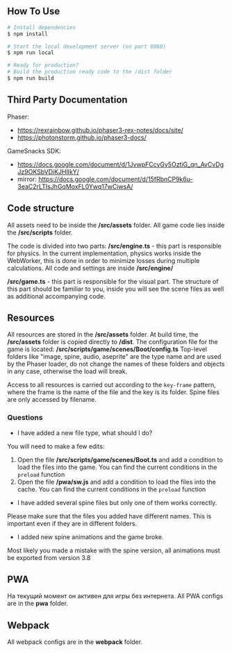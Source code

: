 ## How To Use

```bash
# Install dependencies
$ npm install

# Start the local development server (on port 8080)
$ npm run local

# Ready for production?
# Build the production ready code to the /dist folder
$ npm run build
```

## Third Party Documentation

Phaser:

-   https://rexrainbow.github.io/phaser3-rex-notes/docs/site/
-   https://photonstorm.github.io/phaser3-docs/

GameSnacks SDK:

-   https://docs.google.com/document/d/1JvwpFCcyGy5OztiG_qn_AvCvDgJz9OKSbVDiKJHlIkY/
-   mirror: https://docs.google.com/document/d/15fRbnCP9k6u-3eaC2rLTIsJhGqMoxFL0Ywq17wCiwsA/

## Code structure

All assets need to be inside the **/src/assets** folder.
All game code lies inside the **/src/scripts** folder.

The code is divided into two parts:
**/src/engine.ts** - this part is responsible for physics.
In the current implementation, physics works inside the WebWorker, this is done in order to minimize losses during multiple calculations. All code and settings are inside **/src/engine/**

**/src/game.ts** - this part is responsible for the visual part.
The structure of this part should be familiar to you, inside you will see the scene files as well as additional accompanying code.

## Resources

All resources are stored in the **/src/assets** folder. At build time, the **/src/assets** folder is copied directly to **/dist**.
The configuration file for the game is located: **/src/scripts/game/scenes/Boot/config.ts**
Top-level folders like "image, spine, audio, aseprite" are the type name and are used by the Phaser loader, do not change the names of these folders and objects in any case, otherwise the load will break.

Access to all resources is carried out according to the `key-frame` pattern, where the frame is the name of the file and the key is its folder.
Spine files are only accessed by filename.

### Questions

-   I have added a new file type, what should I do?

You will need to make a few edits:

1. Open the file **/src/scripts/game/scenes/Boot.ts** and add a condition to load the files into the game. You can find the current conditions in the `preload` function
2. Open the file **/pwa/sw.js** and add a condition to load the files into the cache. You can find the current conditions in the `preload` function

-   I have added several spine files but only one of them works correctly.

Please make sure that the files you added have different names. This is important even if they are in different folders.

-   I added new spine animations and the game broke.

Most likely you made a mistake with the spine version, all animations must be exported from version 3.8

## PWA

На текущий момент он активен для игры без интернета. All PWA configs are in the **pwa** folder.

## Webpack

All webpack configs are in the **webpack** folder.

